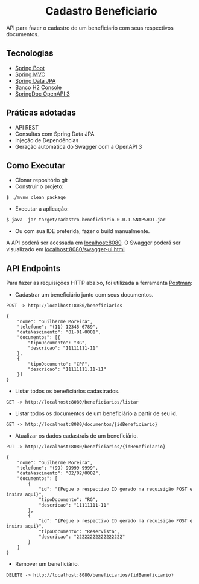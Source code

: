 <h1 align="center">
  Cadastro Beneficiario
</h1>

API para fazer o cadastro de um beneficiario com seus respectivos documentos.

## Tecnologias
 
- [Spring Boot](https://spring.io/projects/spring-boot)
- [Spring MVC](https://docs.spring.io/spring-framework/reference/web/webmvc.html)
- [Spring Data JPA](https://spring.io/projects/spring-data-jpa)
- [Banco H2 Console](https://www.h2database.com/html/main.html)
- [SpringDoc OpenAPI 3](https://springdoc.org/v2/#spring-webflux-support)

## Práticas adotadas

- API REST
- Consultas com Spring Data JPA
- Injeção de Dependências
- Geração automática do Swagger com a OpenAPI 3
  
## Como Executar

- Clonar repositório git
- Construir o projeto:
```
$ ./mvnw clean package
```
- Executar a aplicação:
```
$ java -jar target/cadastro-beneficiario-0.0.1-SNAPSHOT.jar
```
- Ou com sua IDE preferida, fazer o build manualmente.

A API poderá ser acessada em [localhost:8080](http://localhost:8080).
O Swagger poderá ser visualizado em [localhost:8080/swagger-ui.html](http://localhost:8080/swagger-ui.html)

## API Endpoints

Para fazer as requisições HTTP abaixo, foi utilizada a ferramenta [Postman](https://www.postman.com/):

- Cadastrar um beneficiário junto com seus documentos.
```
POST -> http://localhost:8080/beneficiarios

{ 
    "nome": "Guilherme Moreira",
    "telefone": "(11) 12345-6789",
    "dataNascimento": "01-01-0001",
    "documentos": [{
        "tipoDocumento": "RG",
        "descricao": "11111111-11"
    },
    {
        "tipoDocumento": "CPF",
        "descricao": "11111111.11-11"
    }]
}
```
- Listar todos os beneficiários cadastrados.
```
GET -> http://localhost:8080/beneficiarios/listar
```
- Listar todos os documentos de um beneficiário a partir de seu id.
```
GET -> http://localhost:8080/documentos/{idBeneficiario}
```
- Atualizar os dados cadastrais de um beneficiário.
```
PUT -> http://localhost:8080/beneficiarios/{idBeneficiario}

{
    "nome": "Guilherme Moreira",
    "telefone": "(99) 99999-9999",
    "dataNascimento": "02/02/0002",
    "documentos": [
        {
            "id": "{Pegue o respectivo ID gerado na requisição POST e insira aqui}",
            "tipoDocumento": "RG",
            "descricao": "11111111-11"
        },
        {
            "id": "{Pegue o respectivo ID gerado na requisição POST e insira aqui}",
            "tipoDocumento": "Reservista",
            "descricao": "22222222222222222"
        }
    ]
}
```
- Remover um beneficiário.
```
DELETE -> http://localhost:8080/beneficiarios/{idBeneficiario}
```

